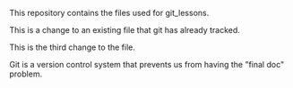 This repository contains the files used for git_lessons.

This is a change to an existing file that git has already tracked.

This is the third change to the file.

Git is a version control system that prevents us from having the "final doc" problem.